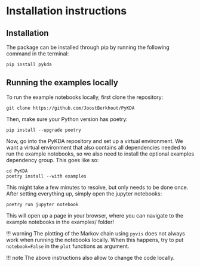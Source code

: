 # Installation instructions

## Installation

The package can be installed through pip by running the following command in the terminal:
```
pip install pykda
```

## Running the examples locally

To run the example notebooks locally, first clone the repository:
```
git clone https://github.com/JoostBerkhout/PyKDA
```
Then, make sure your Python version has poetry:
```
pip install --upgrade poetry
```
Now, go into the PyKDA repository and set up a virtual environment. 
We want a virtual environment that also contains all dependencies needed to run 
the example notebooks, so we also need to install the optional examples 
dependency group. This goes like so:
```
cd PyKDA
poetry install --with examples
```
This might take a few minutes to resolve, but only needs to be done once. 
After setting everything up, simply open the jupyter notebooks:
```
poetry run jupyter notebook
```
This will open up a page in your browser, where you can navigate to the example 
notebooks in the examples/ folder!

!!! warning
    The plotting of the Markov chain using `pyvis` does not always work when 
    running the notebooks locally. When this happens, try to put `notebook=False`
    in the `plot` functions as argument.

!!! note
    The above instructions also allow to change the code locally.
